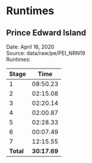 # Runtimes

## Prince Edward Island

Date: April 16, 2020  
Source: data/raw/pe/PEI_NRN19  
Runtimes:

| Stage | Time |
| --- | --- |
1 | 08:50.23
2 | 02:15.08
3 | 02:20.14
4 | 02:00.87
5 | 02:28.33
6 | 00:07.49
7 | 12:15.55
**Total** | **30:17.69**
